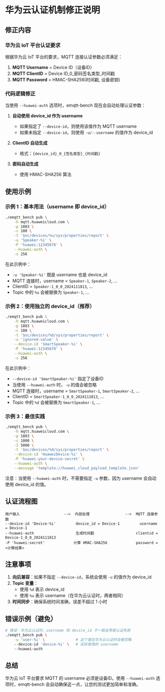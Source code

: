 # 华为云认证机制修正说明

## 修正内容

### 华为云 IoT 平台认证要求

根据华为云 IoT 平台的要求，MQTT 连接认证参数必须满足：

1. **MQTT Username** = Device ID（设备ID）
2. **MQTT ClientID** = Device ID_0_密码签名类型_时间戳
3. **MQTT Password** = HMAC-SHA256(时间戳, 设备密钥)

### 代码逻辑修正

当使用 `--huawei-auth` 选项时，emqtt-bench 现在会自动处理认证参数：

1. **自动使用 device_id 作为 username**
   - 如果指定了 `--device-id`，则使用该值作为 MQTT username
   - 如果未指定 `--device-id`，则使用 `-u/--username` 的值作为 device_id

2. **ClientID 自动生成**
   - 格式：`{device_id}_0_{签名类型}_{时间戳}`

3. **密码自动生成**
   - 使用 HMAC-SHA256 算法

## 使用示例

### 示例 1：基本用法（username 即 device_id）

```bash
./emqtt_bench pub \
    -h mqtt.huaweicloud.com \
    -p 1883 \
    -c 100 \
    -t '$oc/devices/%u/sys/properties/report' \
    -u 'Speaker-%i' \
    -P 'huawei:12345678' \
    --huawei-auth \
    -s 256
```

在此示例中：
- `-u 'Speaker-%i'` 既是 username 也是 device_id
- MQTT 连接时，username = `Speaker-1`, `Speaker-2`, ...
- ClientID = `Speaker-1_0_0_2024111813`, ...
- Topic 中的 `%u` 会被替换为 `Speaker-1`, ...

### 示例 2：使用独立的 device_id（推荐）

```bash
./emqtt_bench pub \
    -h mqtt.huaweicloud.com \
    -p 1883 \
    -c 100 \
    -t '$oc/devices/%d/sys/properties/report' \
    -u 'ignored-value' \
    --device-id 'SmartSpeaker-%i' \
    -P 'huawei:12345678' \
    --huawei-auth \
    -s 256
```

在此示例中：
- `--device-id 'SmartSpeaker-%i'` 指定了设备ID
- 当使用 `--huawei-auth` 时，`-u` 的值会被忽略
- MQTT 连接时，username = `SmartSpeaker-1`, `SmartSpeaker-2`, ...
- ClientID = `SmartSpeaker-1_0_0_2024111813`, ...
- Topic 中的 `%d` 会被替换为 `SmartSpeaker-1`, ...

### 示例 3：最佳实践

```bash
./emqtt_bench pub \
    -h mqtt.huaweicloud.com \
    -p 1883 \
    -c 1000 \
    -I 5000 \
    -t '$oc/devices/%d/sys/properties/report' \
    --device-id 'HuaweiDevice-%i' \
    -P 'huawei:your-device-secret' \
    --huawei-auth \
    --message 'template://huawei_cloud_payload_template.json'
```

注意：当使用 `--huawei-auth` 时，不需要指定 `-u` 参数，因为 username 会自动使用 device_id 的值。

## 认证流程图

```
用户输入                    -->  内部处理                -->  MQTT 连接参数
--device-id 'Device-%i'         device_id = Device-1         username = Device-1
--huawei-auth                   生成时间戳                   clientid = Device-1_0_0_2024111813
-P 'huawei:secret'             计算 HMAC-SHA256             password = <计算结果>
```

## 注意事项

1. **向后兼容**：如果不指定 `--device-id`，系统会使用 `-u` 的值作为 device_id
2. **Topic 变量**：
   - 使用 `%d` 表示 device_id
   - 使用 `%u` 表示 username（在华为云认证时，两者相同）
3. **时间同步**：确保系统时间准确，误差不超过 1 小时

## 错误示例（避免）

```bash
# 错误：华为云认证时，username 和 device_id 不一致会导致认证失败
./emqtt_bench pub \
    -u 'user-%i' \              # 这个值在华为云认证时会被忽略
    --device-id 'device-%i' \   # 实际使用的 username
    --huawei-auth
```

## 总结

华为云 IoT 平台要求 MQTT 的 username 必须是设备ID。使用 `--huawei-auth` 选项时，emqtt-bench 会自动确保这一点，让您的测试更加简单和准确。
